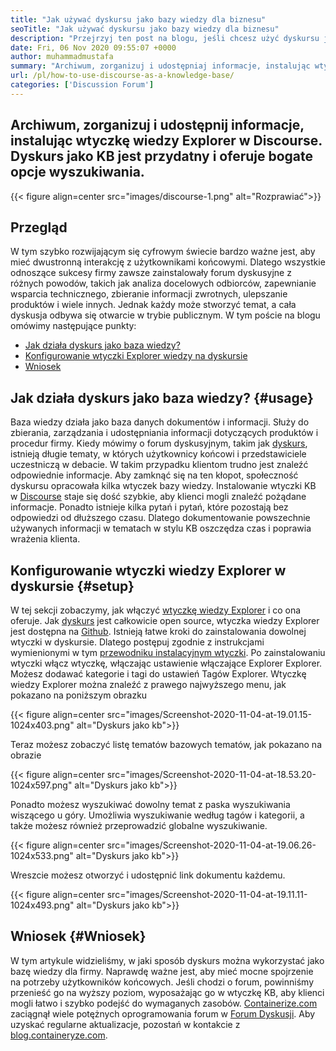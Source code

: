 ```yaml
---
title: "Jak używać dyskursu jako bazy wiedzy dla biznesu" 
seoTitle: "Jak używać dyskursu jako bazy wiedzy dla biznesu" 
description: "Przejrzyj ten post na blogu, jeśli chcesz użyć dyskursu jako bazy wiedzy. Włącz go już dziś i podziel się wersjami na żywo dokumentów Twojej firmy" 
date: Fri, 06 Nov 2020 09:55:07 +0000
author: muhammadmustafa
summary: "Archiwum, zorganizuj i udostępniaj informacje, instalując wtyczkę wiedzy Explorer w dyskursie. Dyskurs jako KB jest przydatny i oferuje bogate opcje wyszukiwania." 
url: /pl/how-to-use-discourse-as-a-knowledge-base/
categories: ['Discussion Forum']
---
```


## Archiwum, zorganizuj i udostępnij informacje, instalując wtyczkę wiedzy Explorer w Discourse. Dyskurs jako KB jest przydatny i oferuje bogate opcje wyszukiwania.

{{< figure align=center src="images/discourse-1.png" alt="Rozprawiać">}}


## Przegląd
W tym szybko rozwijającym się cyfrowym świecie bardzo ważne jest, aby mieć dwustronną interakcję z użytkownikami końcowymi. Dlatego wszystkie odnoszące sukcesy firmy zawsze zainstalowały forum dyskusyjne z różnych powodów, takich jak analiza docelowych odbiorców, zapewnianie wsparcia technicznego, zbieranie informacji zwrotnych, ulepszanie produktów i wiele innych. Jednak każdy może stworzyć temat, a cała dyskusja odbywa się otwarcie w trybie publicznym.
W tym poście na blogu omówimy następujące punkty:
  * [Jak działa dyskurs jako baza wiedzy?][1]
  * [Konfigurowanie wtyczki Explorer wiedzy na dyskursie][2]
  * [Wniosek][3]

## Jak działa dyskurs jako baza wiedzy? {#usage}

Baza wiedzy działa jako baza danych dokumentów i informacji. Służy do zbierania, zarządzania i udostępniania informacji dotyczących produktów i procedur firmy. Kiedy mówimy o forum dyskusyjnym, takim jak [dyskurs][4], istnieją długie tematy, w których użytkownicy końcowi i przedstawiciele uczestniczą w debacie. W takim przypadku klientom trudno jest znaleźć odpowiednie informacje. Aby zamknąć się na ten kłopot, społeczność dyskursu opracowała kilka wtyczek bazy wiedzy.
Instalowanie wtyczki KB w [Discourse][4] staje się dość szybkie, aby klienci mogli znaleźć pożądane informacje. Ponadto istnieje kilka pytań i pytań, które pozostają bez odpowiedzi od dłuższego czasu. Dlatego dokumentowanie powszechnie używanych informacji w tematach w stylu KB oszczędza czas i poprawia wrażenia klienta.

## Konfigurowanie wtyczki wiedzy Explorer w dyskursie {#setup}

W tej sekcji zobaczymy, jak włączyć [wtyczkę wiedzy Explorer][5] i co ona oferuje.
Jak [dyskurs][4] jest całkowicie open source, wtyczka wiedzy Explorer jest dostępna na [Github][5].
Istnieją łatwe kroki do zainstalowania dowolnej wtyczki w dyskursie. Dlatego postępuj zgodnie z instrukcjami wymienionymi w tym [przewodniku instalacyjnym wtyczki][6].
Po zainstalowaniu wtyczki włącz wtyczkę, włączając ustawienie włączające Explorer Explorer. Możesz dodawać kategorie i tagi do ustawień Tagów Explorer.
Wtyczkę wiedzy Explorer można znaleźć z prawego najwyższego menu, jak pokazano na poniższym obrazku

{{< figure align=center src="images/Screenshot-2020-11-04-at-19.01.15-1024x403.png" alt="Dyskurs jako kb">}}

Teraz możesz zobaczyć listę tematów bazowych tematów, jak pokazano na obrazie

{{< figure align=center src="images/Screenshot-2020-11-04-at-18.53.20-1024x597.png" alt="Dyskurs jako kb">}}

Ponadto możesz wyszukiwać dowolny temat z paska wyszukiwania wiszącego u góry. Umożliwia wyszukiwanie według tagów i kategorii, a także możesz również przeprowadzić globalne wyszukiwanie.

{{< figure align=center src="images/Screenshot-2020-11-04-at-19.06.26-1024x533.png" alt="Dyskurs jako kb">}}

Wreszcie możesz otworzyć i udostępnić link dokumentu każdemu.

{{< figure align=center src="images/Screenshot-2020-11-04-at-19.11.11-1024x493.png" alt="Dyskurs jako kb">}}


## Wniosek  {#Wniosek}

W tym artykule widzieliśmy, w jaki sposób dyskurs można wykorzystać jako bazę wiedzy dla firmy. Naprawdę ważne jest, aby mieć mocne spojrzenie na potrzeby użytkowników końcowych. Jeśli chodzi o forum, powinniśmy przenieść go na wyższy poziom, wyposażając go w wtyczkę KB, aby klienci mogli łatwo i szybko podejść do wymaganych zasobów.
[Containerize.com][7] zaciągnął wiele potężnych oprogramowania forum w [Forum Dyskusji][8]. Aby uzyskać regularne aktualizacje, pozostań w kontakcie z [blog.containeryze.com][9].



[1]: #usage
[2]: #setup
[3]: #Conclusion
[4]: https://products.containerize.com/discussion-forum/discourse
[5]: https://github.com/discourse/discourse-knowledge-explorer
[6]: https://meta.discourse.org/t/install-a-plugin/19157
[7]: https://www.containerize.com/
[8]: https://products.containerize.com/discussion-forum
[9]: https://blog.containerize.com/
